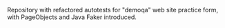 Repository with refactored autotests for "demoqa" web site practice form, with PageObjects and Java Faker introduced.
